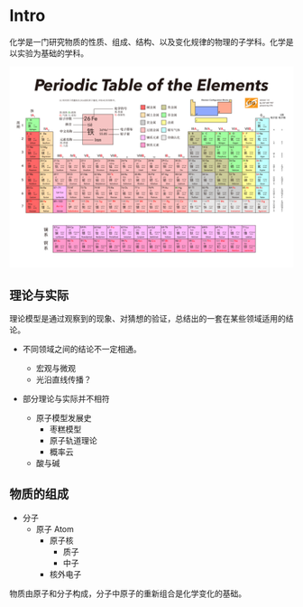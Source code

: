 # Intro

化学是一门研究物质的性质、组成、结构、以及变化规律的物理的子学科。化学是以实验为基础的学科。

![R-C](00.assets/R-C.png)

## 理论与实际

理论模型是通过观察到的现象、对猜想的验证，总结出的一套在某些领域适用的结论。

+ 不同领域之间的结论不一定相通。
  + 宏观与微观
  + 光沿直线传播？

+ 部分理论与实际并不相符
  + 原子模型发展史
    + 枣糕模型
    + 原子轨道理论
    + 概率云
  + 酸与碱

## 物质的组成

+ 分子
  + 原子 Atom
    + 原子核
      + 质子
      + 中子
    + 核外电子

物质由原子和分子构成，分子中原子的重新组合是化学变化的基础。

